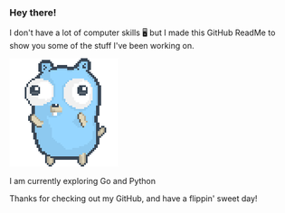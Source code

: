 ### Hey there!

I don't have a lot of computer skills 🖥️ but I made this GitHub ReadMe to show you some of the stuff I've been working on. 

![gopher dancing](./dancing-gopher.gif)

I am currently exploring Go and Python

Thanks for checking out my GitHub, and have a flippin' sweet day!

<!---
Infamous-Ironman/Infamous-Ironman is a ✨ special ✨ repository because its `README.md` (this file) appears on your GitHub profile.
You can click the Preview link to take a look at your changes.
--->

